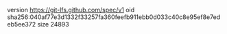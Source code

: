 version https://git-lfs.github.com/spec/v1
oid sha256:040af77e3d1332f33257fa360feefb911ebb0d033c40c8e95ef8e7edeb5ee372
size 24893
